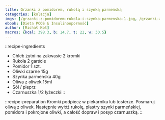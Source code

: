 ```yaml
---
title: Grzanki z pomidorem, rukolą i szynką parmeńską
categories: [kolacja]
imgs: [/grzanki-z-pomidorem-rukola-i-szynka-parmenska-1.jpg, /grzanki-z-pomidorem-rukola-i-szynka-parmenska-2.jpg]
ebook: [Dieta PCOS & Insulinooporność]
author: [Michał Kot]
macros: {kcal: 398.3, b: 14.7, t: 22, w: 30.5}
---
```

::recipe-ingredients
- Chleb żytni na zakwasie 2 kromki
- Rukola 2 garście
- Pomidor 1 szt.
- Oliwki czarne 15g
- Szynka parmeńska 40g
- Oliwa z oliwek 15ml
- Sól / pieprz
- Czarnuszka 1/2 łyżeczki
::

::recipe-preparation
Kromki podpiecz w piekarniku lub tosterze. Posmaruj oliwą z oliwek. Następnie wyłóż rukolę, plastry szynki parmeńskiej, pomidora i pokrojone oliwki, a całość dopraw i posyp czarnuszką.
::